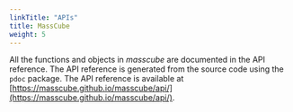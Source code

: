 ```yaml
---
linkTitle: "APIs"
title: MassCube 
weight: 5
---
```


All the functions and objects in *masscube* are documented in the API reference. The API reference is generated from the source code using the `pdoc` package. The API reference is available at [https://masscube.github.io/masscube/api/](https://masscube.github.io/masscube/api/).
```